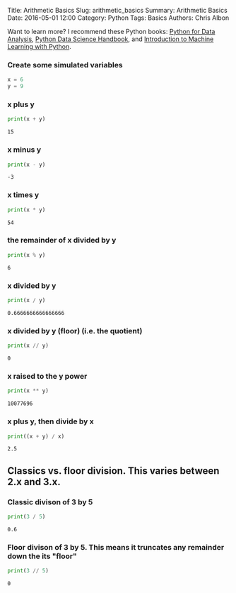 Title: Arithmetic Basics
Slug: arithmetic_basics
Summary: Arithmetic Basics
Date: 2016-05-01 12:00
Category: Python
Tags: Basics
Authors: Chris Albon

Want to learn more? I recommend these Python books: [Python for Data Analysis](http://amzn.to/2ljV9wY), [Python Data Science Handbook](http://amzn.to/2m0mgMB), and [Introduction to Machine Learning with Python](http://amzn.to/2mjYiwK).

### Create some simulated variables


```python
x = 6
y = 9
```

### x plus y


```python
print(x + y)
```

    15


### x minus y


```python
print(x - y)
```

    -3


### x times y


```python
print(x * y)
```

    54


### the remainder of x divided by y


```python
print(x % y)
```

    6


### x divided by y


```python
print(x / y)
```

    0.6666666666666666


### x divided by y (floor) (i.e. the quotient)


```python
print(x // y)
```

    0


### x raised to the y power


```python
print(x ** y)
```

    10077696


### x plus y, then divide by x


```python
print((x + y) / x)
```

    2.5


## Classics vs. floor division. This varies between 2.x and 3.x.

### Classic divison of 3 by 5


```python
print(3 / 5)
```

    0.6


### Floor divison of 3 by 5. This means it truncates any remainder down the its "floor"


```python
print(3 // 5)
```

    0
